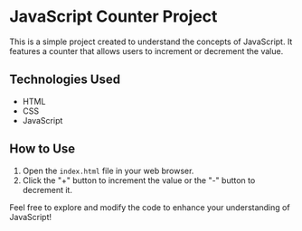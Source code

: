 # JavaScript Counter Project

This is a simple project created to understand the concepts of JavaScript. It features a counter that allows users to increment or decrement the value.

## Technologies Used
- HTML
- CSS
- JavaScript

## How to Use
1. Open the `index.html` file in your web browser.
2. Click the "+" button to increment the value or the "-" button to decrement it.

Feel free to explore and modify the code to enhance your understanding of JavaScript!
